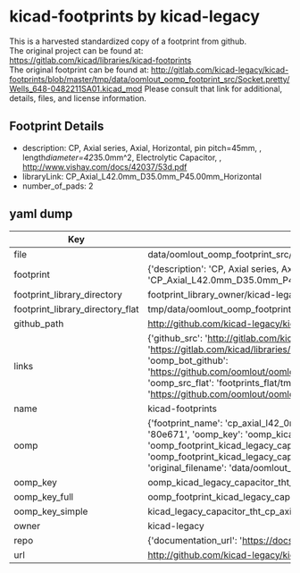 # kicad-footprints by kicad-legacy  
This is a harvested standardized copy of a footprint from github.  
The original project can be found at:  
https://gitlab.com/kicad/libraries/kicad-footprints  
The original footprint can be found at:
http://gitlab.com/kicad-legacy/kicad-footprints/blob/master/tmp/data/oomlout_oomp_footprint_src/Socket.pretty/Wells_648-0482211SA01.kicad_mod
Please consult that link for additional, details, files, and license information.  
## Footprint Details
* description: CP, Axial series, Axial, Horizontal, pin pitch=45mm, , length*diameter=42*35.0mm^2, Electrolytic Capacitor, , http://www.vishay.com/docs/42037/53d.pdf  
* libraryLink: CP_Axial_L42.0mm_D35.0mm_P45.00mm_Horizontal  
* number_of_pads: 2  
## yaml dump  
| Key | Value |  
| --- | --- |  
| file | data/oomlout_oomp_footprint_src/kicad-footprints/Capacitor_THT.pretty/CP_Axial_L42.0mm_D35.0mm_P45.00mm_Horizontal.kicad_mod |  
| footprint | {'description': 'CP, Axial series, Axial, Horizontal, pin pitch=45mm, , length*diameter=42*35.0mm^2, Electrolytic Capacitor, , http://www.vishay.com/docs/42037/53d.pdf', 'libraryLink': 'CP_Axial_L42.0mm_D35.0mm_P45.00mm_Horizontal', 'number_of_pads': 2} |  
| footprint_library_directory | footprint_library_owner/kicad-legacy_kicad-footprints |  
| footprint_library_directory_flat | tmp/data/oomlout_oomp_footprint_src/footprints_flat/kicad_legacy_capacitor_tht_cp_axial_l42_0mm_d35_0mm_p45_00mm_horizontal/working |  
| github_path | http://github.com/kicad-legacy/kicad-footprints/blob/master/tmp/data/oomlout_oomp_footprint_src/Capacitor_THT.pretty/CP_Axial_L42.0mm_D35.0mm_P45.00mm_Horizontal.kicad_mod |  
| links | {'github_src': 'http://gitlab.com/kicad-legacy/kicad-footprints/blob/master/tmp/data/oomlout_oomp_footprint_src/Socket.pretty/Wells_648-0482211SA01.kicad_mod', 'github_src_repo': 'https://gitlab.com/kicad/libraries/kicad-footprints', 'oomp_bot': 'tmp/data/oomlout_oomp_footprint_src/footprints/kicad_legacy_capacitor_tht_cp_axial_l42_0mm_d35_0mm_p45_00mm_horizontal/working', 'oomp_bot_github': 'https://github.com/oomlout/oomlout_oomp_footprint_bot/tree/main/tmp/data/oomlout_oomp_footprint_src/footprints/kicad_legacy_capacitor_tht_cp_axial_l42_0mm_d35_0mm_p45_00mm_horizontal/working', 'oomp_src_flat': 'footprints_flat/tmp/data/oomlout_oomp_footprint_src/footprints_flat/kicad_legacy_capacitor_tht_cp_axial_l42_0mm_d35_0mm_p45_00mm_horizontal/working', 'oomp_src_flat_github': 'https://github.com/oomlout/oomlout_oomp_footprint_src/tree/main/tmp/data/oomlout_oomp_footprint_src/footprints_flat/kicad_legacy_capacitor_tht_cp_axial_l42_0mm_d35_0mm_p45_00mm_horizontal/working'} |  
| name | kicad-footprints |  
| oomp | {'footprint_name': 'cp_axial_l42_0mm_d35_0mm_p45_00mm_horizontal', 'library_name': 'capacitor_tht', 'md5': '80e6719cca4ae7b4d9e0be53dd9b98c0', 'md5_10': '80e6719cca', 'md5_5': '80e67', 'md5_6': '80e671', 'oomp_key': 'oomp_kicad_legacy_capacitor_tht_cp_axial_l42_0mm_d35_0mm_p45_00mm_horizontal', 'oomp_key_extra': 'oomp_footprint_kicad_legacy_capacitor_tht_cp_axial_l42_0mm_d35_0mm_p45_00mm_horizontal', 'oomp_key_full': 'oomp_footprint_kicad_legacy_capacitor_tht_cp_axial_l42_0mm_d35_0mm_p45_00mm_horizontal_80e671', 'oomp_key_simple': 'kicad_legacy_capacitor_tht_cp_axial_l42_0mm_d35_0mm_p45_00mm_horizontal', 'original_filename': 'data/oomlout_oomp_footprint_src/kicad-footprints/Capacitor_THT.pretty/CP_Axial_L42.0mm_D35.0mm_P45.00mm_Horizontal.kicad_mod', 'owner_name': 'kicad_legacy'} |  
| oomp_key | oomp_kicad_legacy_capacitor_tht_cp_axial_l42_0mm_d35_0mm_p45_00mm_horizontal |  
| oomp_key_full | oomp_footprint_kicad_legacy_capacitor_tht_cp_axial_l42_0mm_d35_0mm_p45_00mm_horizontal |  
| oomp_key_simple | kicad_legacy_capacitor_tht_cp_axial_l42_0mm_d35_0mm_p45_00mm_horizontal |  
| owner | kicad-legacy |  
| repo | {'documentation_url': 'https://docs.github.com/rest/repos/repos#get-a-repository', 'message': 'Not Found'} |  
| url | http://github.com/kicad-legacy/kicad-footprints |  

